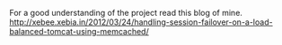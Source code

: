 For a good understanding of the project read this blog of mine. 
http://xebee.xebia.in/2012/03/24/handling-session-failover-on-a-load-balanced-tomcat-using-memcached/